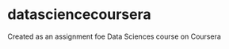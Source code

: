 datasciencecoursera
===================

Created as an assignment foe Data Sciences course on Coursera
